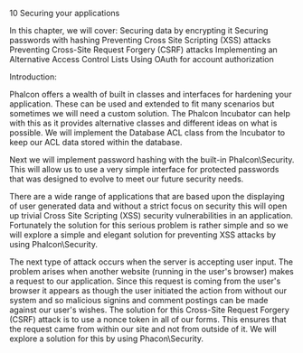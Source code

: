 10
Securing your applications

In this chapter, we will cover:
    Securing data by encrypting it
    Securing passwords with hashing
    Preventing Cross Site Scripting (XSS) attacks
    Preventing Cross-Site Request Forgery (CSRF) attacks
    Implementing an Alternative Access Control Lists
    Using OAuth for account authorization

Introduction:

Phalcon offers a wealth of built in classes and interfaces for hardening your application.  These can be used and extended to fit many scenarios but sometimes we will need a custom solution.  The Phalcon Incubator can help with this as it provides alternative classes and different ideas on what is possible.  We will implement the Database ACL class from the Incubator to keep our ACL data stored within the database.

Next we will implement password hashing with the built-in Phalcon\Security.  This will allow us to use a very simple interface for protected passwords that was designed to evolve to meet our future security needs.

There are a wide range of applications that are based upon the displaying of user generated data and without a strict focus on security this will open up trivial Cross Site Scripting (XSS) security vulnerabilities in an application.  Fortunately the solution for this serious problem is rather simple and so we will explore a simple and elegant solution for preventing XSS attacks by using Phalcon\Security.

The next type of attack occurs when the server is accepting user input.  The problem arises when another website (running in the user's browser) makes a request to our application.  Since this request is coming from the user's browser it appears as though the user initiated the action from without our system and so malicious signins and comment postings can be made against our user's wishes.  The solution for this Cross-Site Request Forgery (CSRF) attack is to use a nonce token in all of our forms.  This ensures that the request came from within our site and not from outside of it.  We will explore a solution for this by using Phacon\Security.

